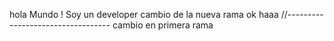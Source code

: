 hola Mundo ! Soy un developer 
cambio de la nueva rama ok
haaa
//----------------------------------
cambio en primera rama